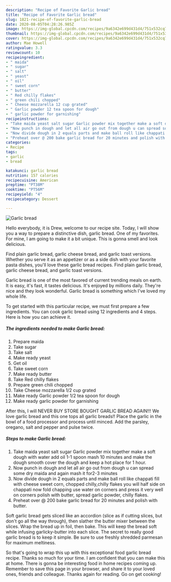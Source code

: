 ```yaml
---
description: "Recipe of Favorite Garlic bread"
title: "Recipe of Favorite Garlic bread"
slug: 1821-recipe-of-favorite-garlic-bread
date: 2020-08-05T04:28:26.985Z
image: https://img-global.cpcdn.com/recipes/9a6342e699d431d4/751x532cq70/garlic-bread-recipe-main-photo.jpg
thumbnail: https://img-global.cpcdn.com/recipes/9a6342e699d431d4/751x532cq70/garlic-bread-recipe-main-photo.jpg
cover: https://img-global.cpcdn.com/recipes/9a6342e699d431d4/751x532cq70/garlic-bread-recipe-main-photo.jpg
author: Mae Howell
ratingvalue: 3.3
reviewcount: 10
recipeingredient:
- " maida"
- " sugar"
- " salt"
- " yeast"
- " oil"
- " sweet corn"
- " butter"
- " Red chilly flakes"
- " green chili chopped"
- " Cheese mozzarella 12 cup grated"
- " Garlic powder 12 tea spoon for dough"
- " garlic powder for garnishing"
recipeinstructions:
- "Take maida yeast salt sugar Garlic powder mix together make a soft dough with water add oil 1-1 spoon mash 10 minutes and make the dough smooth cover the dough and keep a hot place for 1 hour."
- "Now punch in dough and let all air go out from dough u can spread some dry maida and again mash it for2-3 minutes"
- "Now divide dough in 2 equals parts and make ball roll like chappati fill with cheese sweet corn, chopped chilly,chilly flakes you will half side on chappati now fold chapping use water on corners and press it very well on corners polish with butter, spread garlic powder, chilly flakes."
- "Preheat over @ 200 bake garlic bread for 20 minutes and polish with butter."
categories:
- Recipe
tags:
- garlic
- bread

katakunci: garlic bread 
nutrition: 157 calories
recipecuisine: American
preptime: "PT38M"
cooktime: "PT56M"
recipeyield: "4"
recipecategory: Dessert

---
```



![Garlic bread](https://img-global.cpcdn.com/recipes/9a6342e699d431d4/751x532cq70/garlic-bread-recipe-main-photo.jpg)

Hello everybody, it is Drew, welcome to our recipe site. Today, I will show you a way to prepare a distinctive dish, garlic bread. One of my favorites. For mine, I am going to make it a bit unique. This is gonna smell and look delicious.

Find plain garlic bread, garlic cheese bread, and garlic toast versions. Whether you serve it as an appetizer or as a side dish with your favorite pasta dishes, you&#39;ll love these garlic bread recipes. Find plain garlic bread, garlic cheese bread, and garlic toast versions.

Garlic bread is one of the most favored of current trending meals on earth. It is easy, it's fast, it tastes delicious. It's enjoyed by millions daily. They're nice and they look wonderful. Garlic bread is something which I've loved my whole life.


To get started with this particular recipe, we must first prepare a few ingredients. You can cook garlic bread using 12 ingredients and 4 steps. Here is how you can achieve it.

<!--inarticleads1-->

##### The ingredients needed to make Garlic bread:

1. Prepare  maida
1. Take  sugar
1. Take  salt
1. Make ready  yeast
1. Get  oil
1. Take  sweet corn
1. Make ready  butter
1. Take  Red chilly flakes
1. Prepare  green chili chopped
1. Take  Cheese mozzarella 1/2 cup grated
1. Make ready  Garlic powder 1/2 tea spoon for dough
1. Make ready  garlic powder for garnishing


After this, I will NEVER BUY STORE BOUGHT GARLIC BREAD AGAIN!!! We love garlic bread and this one tops all garlic breads!! Place the garlic in the bowl of a food processor and process until minced. Add the parsley, oregano, salt and pepper and pulse twice. 

<!--inarticleads2-->

##### Steps to make Garlic bread:

1. Take maida yeast salt sugar Garlic powder mix together make a soft dough with water add oil 1-1 spoon mash 10 minutes and make the dough smooth cover the dough and keep a hot place for 1 hour.
1. Now punch in dough and let all air go out from dough u can spread some dry maida and again mash it for2-3 minutes
1. Now divide dough in 2 equals parts and make ball roll like chappati fill with cheese sweet corn, chopped chilly,chilly flakes you will half side on chappati now fold chapping use water on corners and press it very well on corners polish with butter, spread garlic powder, chilly flakes.
1. Preheat over @ 200 bake garlic bread for 20 minutes and polish with butter.


Soft garlic bread gets sliced like an accordion (slice as if cutting slices, but don&#39;t go all the way through), then slather the butter mixer between the slices. Wrap the bread up in foil, then bake. This will keep the bread soft while infusing garlicky-butter into each slice. The secret to really good garlic bread is to keep it simple. Be sure to use freshly shredded parmesan for maximum meltiness. 

So that's going to wrap this up with this exceptional food garlic bread recipe. Thanks so much for your time. I am confident that you can make this at home. There is gonna be interesting food in home recipes coming up. Remember to save this page in your browser, and share it to your loved ones, friends and colleague. Thanks again for reading. Go on get cooking!
